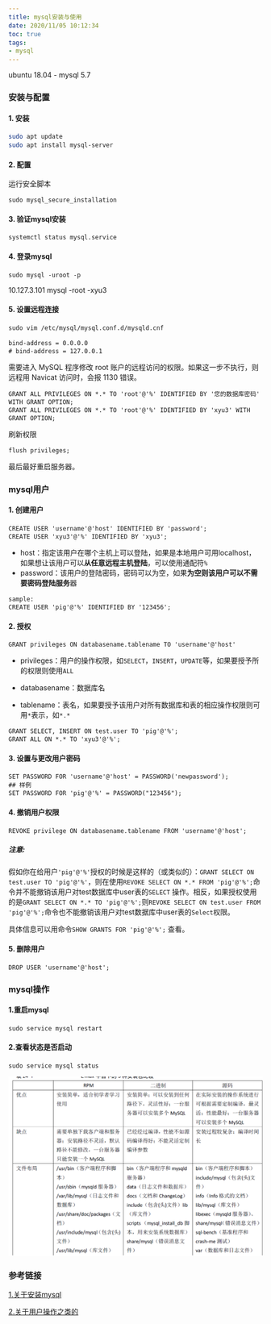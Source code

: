 ```yaml
---
title: mysql安装与使用
date: 2020/11/05 10:12:34
toc: true
tags:
- mysql
---
```


ubuntu 18.04 - mysql 5.7


### 安装与配置
#### 1. 安装
<!--more-->
```bash
sudo apt update
sudo apt install mysql-server
```

#### 2. 配置

运行安全脚本

```
sudo mysql_secure_installation
```

#### 3. 验证mysql安装

```
systemctl status mysql.service
```

#### 4. 登录mysql

```
sudo mysql -uroot -p
```

10.127.3.101 mysql -root -xyu3

#### 5. 设置远程连接

```
sudo vim /etc/mysql/mysql.conf.d/mysqld.cnf
```

```
bind-address = 0.0.0.0
# bind-address = 127.0.0.1
```

需要进入 MySQL 程序修改 root 账户的远程访问的权限。如果这一步不执行，则远程用 Navicat 访问时，会报 1130 错误。

```
GRANT ALL PRIVILEGES ON *.* TO 'root'@'%' IDENTIFIED BY '您的数据库密码' WITH GRANT OPTION;
GRANT ALL PRIVILEGES ON *.* TO 'root'@'%' IDENTIFIED BY 'xyu3' WITH GRANT OPTION;
```

刷新权限

```
flush privileges;
```

最后最好重启服务器。

### mysql用户

#### 1. 创建用户

```
CREATE USER 'username'@'host' IDENTIFIED BY 'password';
CREATE USER 'xyu3'@'%' IDENTIFIED BY 'xyu3';
```

* host：指定该用户在哪个主机上可以登陆，如果是本地用户可用localhost，如果想让该用户可以**从任意远程主机登陆**，可以使用通配符`%`
* password：该用户的登陆密码，密码可以为空，如果**为空则该用户可以不需要密码登陆服务**器

```
sample:
CREATE USER 'pig'@'%' IDENTIFIED BY '123456';
```



#### 2. 授权

```
GRANT privileges ON databasename.tablename TO 'username'@'host'
```

* privileges：用户的操作权限，如`SELECT`，`INSERT`，`UPDATE`等，如果要授予所的权限则使用`ALL`

* databasename：数据库名

* tablename：表名，如果要授予该用户对所有数据库和表的相应操作权限则可用`*`表示，如`*.*`

```
GRANT SELECT, INSERT ON test.user TO 'pig'@'%';
GRANT ALL ON *.* TO 'xyu3'@'%';
```



#### 3. 设置与更改用户密码

```
SET PASSWORD FOR 'username'@'host' = PASSWORD('newpassword');
## 样例
SET PASSWORD FOR 'pig'@'%' = PASSWORD("123456");
```



#### 4.  撤销用户权限

```
REVOKE privilege ON databasename.tablename FROM 'username'@'host';
```

##### 注意:

假如你在给用户`'pig'@'%'`授权的时候是这样的（或类似的）：`GRANT SELECT ON test.user TO 'pig'@'%'`，则在使用`REVOKE SELECT ON *.* FROM 'pig'@'%';`命令并不能撤销该用户对test数据库中user表的`SELECT` 操作。相反，如果授权使用的是`GRANT SELECT ON *.* TO 'pig'@'%';`则`REVOKE SELECT ON test.user FROM 'pig'@'%';`命令也不能撤销该用户对test数据库中user表的`Select`权限。

具体信息可以用命令`SHOW GRANTS FOR 'pig'@'%';` 查看。



#### 5. 删除用户

```
DROP USER 'username'@'host';
```



### mysql操作

#### 1.重启mysql

```
sudo service mysql restart
```

#### 2.查看状态是否启动

```
sudo service mysql status
```



![image-20201106103716453](mysql安装与使用/image-20201106103716453.png)

### 参考链接

[1.关于安装mysql](https://wangxin1248.github.io/linux/2018/07/ubuntu18.04-install-mysqlserver.html)

[2.关于用户操作之类的](https://www.jianshu.com/p/d7b9c468f20d)